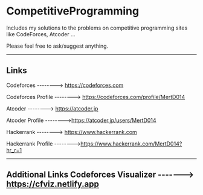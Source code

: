 # CompetitiveProgramming
Includes my solutions to the problems on competitive programming sites like CodeForces, Atcoder ... 

Please feel free to ask/suggest anything.

----------------------------------------------------------------------------
Links
----------------------------------------------------------------------------
Codeforces               --------> https://codeforces.com

Codeforces Profile       --------> https://codeforces.com/profile/MertD014

Atcoder                  --------> https://atcoder.jp

Atcoder Profile          -------->https://atcoder.jp/users/MertD014

Hackerrank               --------> https://www.hackerrank.com

Hackerrank Profile       -------->https://www.hackerrank.com/MertD014?hr_r=1

----------------------------------------------------------------------------
Additional Links
Codeforces Visualizer    -------> https://cfviz.netlify.app
----------------------------------------------------------------------------
